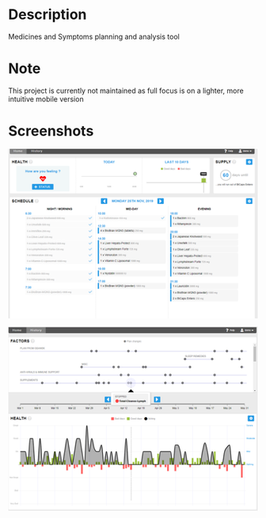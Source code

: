 # Description
Medicines and Symptoms planning and analysis tool

# Note 
This project is currently not maintained as full focus is on a lighter, more intuitive mobile version

# Screenshots
![screenshot - dashboard](https://github.com/rmitache/MedicalApp/blob/master/MedicalApp1.png?raw=true)


![screenshot - analysis](https://github.com/rmitache/MedicalApp/blob/master/MedicalApp2.png?raw=true)
